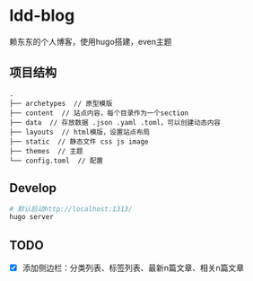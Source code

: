 # ldd-blog
赖东东的个人博客，使用hugo搭建，even主题

## 项目结构
```
.
├── archetypes  // 原型模版
├── content  // 站点内容，每个目录作为一个section
├── data  // 存放数据 .json .yaml .toml，可以创建动态内容
├── layouts  // html模版，设置站点布局
├── static  // 静态文件 css js image
├── themes  // 主题
└── config.toml  // 配置
```

## Develop
```bash
# 默认启动http://localhost:1313/
hugo server
```


## TODO
- [x] 添加侧边栏：分类列表、标签列表、最新n篇文章、相关n篇文章


